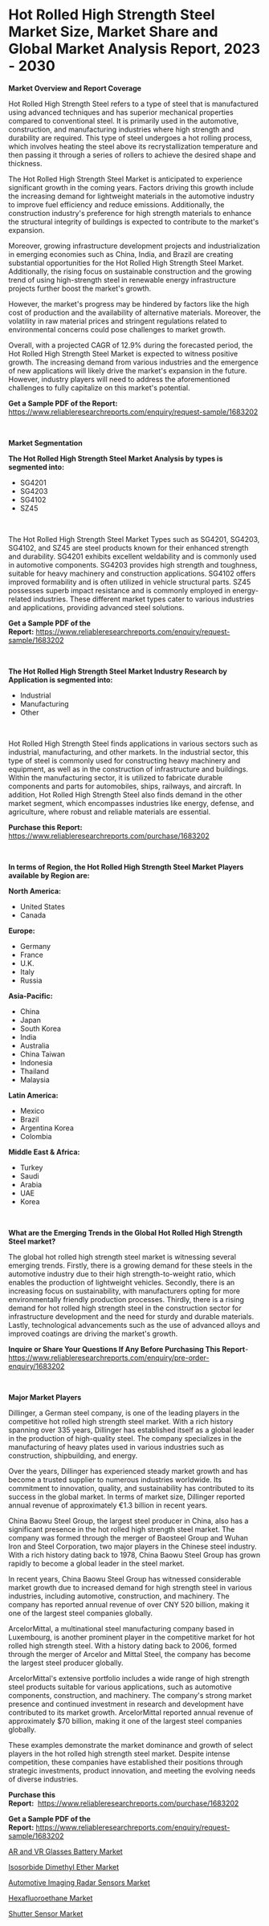 <p><h1>Hot Rolled High Strength Steel Market Size, Market Share and Global Market Analysis Report, 2023 - 2030</h1></p><p><strong>Market Overview and Report Coverage</strong></p>
<p><p>Hot Rolled High Strength Steel refers to a type of steel that is manufactured using advanced techniques and has superior mechanical properties compared to conventional steel. It is primarily used in the automotive, construction, and manufacturing industries where high strength and durability are required. This type of steel undergoes a hot rolling process, which involves heating the steel above its recrystallization temperature and then passing it through a series of rollers to achieve the desired shape and thickness.</p><p>The Hot Rolled High Strength Steel Market is anticipated to experience significant growth in the coming years. Factors driving this growth include the increasing demand for lightweight materials in the automotive industry to improve fuel efficiency and reduce emissions. Additionally, the construction industry's preference for high strength materials to enhance the structural integrity of buildings is expected to contribute to the market's expansion.</p><p>Moreover, growing infrastructure development projects and industrialization in emerging economies such as China, India, and Brazil are creating substantial opportunities for the Hot Rolled High Strength Steel Market. Additionally, the rising focus on sustainable construction and the growing trend of using high-strength steel in renewable energy infrastructure projects further boost the market's growth.</p><p>However, the market's progress may be hindered by factors like the high cost of production and the availability of alternative materials. Moreover, the volatility in raw material prices and stringent regulations related to environmental concerns could pose challenges to market growth.</p><p>Overall, with a projected CAGR of 12.9% during the forecasted period, the Hot Rolled High Strength Steel Market is expected to witness positive growth. The increasing demand from various industries and the emergence of new applications will likely drive the market's expansion in the future. However, industry players will need to address the aforementioned challenges to fully capitalize on this market's potential.</p></p>
<p><strong>Get a Sample PDF of the Report:</strong> <a href="https://www.reliableresearchreports.com/enquiry/request-sample/1683202">https://www.reliableresearchreports.com/enquiry/request-sample/1683202</a></p>
<p>&nbsp;</p>
<p><strong>Market Segmentation</strong></p>
<p><strong>The Hot Rolled High Strength Steel Market Analysis by types is segmented into:</strong></p>
<p><ul><li>SG4201</li><li>SG4203</li><li>SG4102</li><li>SZ45</li></ul></p>
<p>&nbsp;</p>
<p><p>The Hot Rolled High Strength Steel Market Types such as SG4201, SG4203, SG4102, and SZ45 are steel products known for their enhanced strength and durability. SG4201 exhibits excellent weldability and is commonly used in automotive components. SG4203 provides high strength and toughness, suitable for heavy machinery and construction applications. SG4102 offers improved formability and is often utilized in vehicle structural parts. SZ45 possesses superb impact resistance and is commonly employed in energy-related industries. These different market types cater to various industries and applications, providing advanced steel solutions.</p></p>
<p><strong>Get a Sample PDF of the Report:</strong>&nbsp;<a href="https://www.reliableresearchreports.com/enquiry/request-sample/1683202">https://www.reliableresearchreports.com/enquiry/request-sample/1683202</a></p>
<p>&nbsp;</p>
<p><strong>The Hot Rolled High Strength Steel Market Industry Research by Application is segmented into:</strong></p>
<p><ul><li>Industrial</li><li>Manufacturing</li><li>Other</li></ul></p>
<p>&nbsp;</p>
<p><p>Hot Rolled High Strength Steel finds applications in various sectors such as industrial, manufacturing, and other markets. In the industrial sector, this type of steel is commonly used for constructing heavy machinery and equipment, as well as in the construction of infrastructure and buildings. Within the manufacturing sector, it is utilized to fabricate durable components and parts for automobiles, ships, railways, and aircraft. In addition, Hot Rolled High Strength Steel also finds demand in the other market segment, which encompasses industries like energy, defense, and agriculture, where robust and reliable materials are essential.</p></p>
<p><strong>Purchase this Report:</strong>&nbsp; <a href="https://www.reliableresearchreports.com/purchase/1683202">https://www.reliableresearchreports.com/purchase/1683202</a></p>
<p>&nbsp;</p>
<p><strong>In terms of Region, the Hot Rolled High Strength Steel Market Players available by Region are:</strong></p>
<p>
    <p> <strong> North America: </strong>
        <ul>
            <li>United States</li>
            <li>Canada</li>
        </ul>
        </p> 
    <p> <strong> Europe: </strong>
        <ul>
            <li>Germany</li>
            <li>France</li>
            <li>U.K.</li>
            <li>Italy</li>
            <li>Russia</li>
        </ul>
        </p> 
    <p> <strong> Asia-Pacific: </strong>
        <ul>
            <li>China</li>
            <li>Japan</li>
            <li>South Korea</li>
            <li>India</li>
            <li>Australia</li>
            <li>China Taiwan</li>
            <li>Indonesia</li>
            <li>Thailand</li>
            <li>Malaysia</li>
        </ul>
        </p> 
    <p> <strong> Latin America: </strong>
        <ul>
            <li>Mexico</li>
            <li>Brazil</li>
            <li>Argentina Korea</li>
            <li>Colombia</li>
        </ul>
        </p> 
    <p> <strong> Middle East & Africa: </strong>
        <ul>
            <li>Turkey</li>
            <li>Saudi</li>
            <li>Arabia</li>
            <li>UAE</li>
            <li>Korea</li>
        </ul>
    </p>
    </p>
<p>&nbsp;</p>
<p><strong>What are the Emerging Trends in the Global Hot Rolled High Strength Steel market?</strong></p>
<p><p>The global hot rolled high strength steel market is witnessing several emerging trends. Firstly, there is a growing demand for these steels in the automotive industry due to their high strength-to-weight ratio, which enables the production of lightweight vehicles. Secondly, there is an increasing focus on sustainability, with manufacturers opting for more environmentally friendly production processes. Thirdly, there is a rising demand for hot rolled high strength steel in the construction sector for infrastructure development and the need for sturdy and durable materials. Lastly, technological advancements such as the use of advanced alloys and improved coatings are driving the market's growth.</p></p>
<p><strong>Inquire or Share Your Questions If Any Before Purchasing This Report</strong>- <a href="https://www.reliableresearchreports.com/enquiry/pre-order-enquiry/1683202">https://www.reliableresearchreports.com/enquiry/pre-order-enquiry/1683202</a></p>
<p>&nbsp;</p>
<p><strong>Major Market Players</strong></p>
<p><p>Dillinger, a German steel company, is one of the leading players in the competitive hot rolled high strength steel market. With a rich history spanning over 335 years, Dillinger has established itself as a global leader in the production of high-quality steel. The company specializes in the manufacturing of heavy plates used in various industries such as construction, shipbuilding, and energy.</p><p>Over the years, Dillinger has experienced steady market growth and has become a trusted supplier to numerous industries worldwide. Its commitment to innovation, quality, and sustainability has contributed to its success in the global market. In terms of market size, Dillinger reported annual revenue of approximately €1.3 billion in recent years.</p><p>China Baowu Steel Group, the largest steel producer in China, also has a significant presence in the hot rolled high strength steel market. The company was formed through the merger of Baosteel Group and Wuhan Iron and Steel Corporation, two major players in the Chinese steel industry. With a rich history dating back to 1978, China Baowu Steel Group has grown rapidly to become a global leader in the steel market.</p><p>In recent years, China Baowu Steel Group has witnessed considerable market growth due to increased demand for high strength steel in various industries, including automotive, construction, and machinery. The company has reported annual revenue of over CNY 520 billion, making it one of the largest steel companies globally.</p><p>ArcelorMittal, a multinational steel manufacturing company based in Luxembourg, is another prominent player in the competitive market for hot rolled high strength steel. With a history dating back to 2006, formed through the merger of Arcelor and Mittal Steel, the company has become the largest steel producer globally.</p><p>ArcelorMittal's extensive portfolio includes a wide range of high strength steel products suitable for various applications, such as automotive components, construction, and machinery. The company's strong market presence and continued investment in research and development have contributed to its market growth. ArcelorMittal reported annual revenue of approximately $70 billion, making it one of the largest steel companies globally.</p><p>These examples demonstrate the market dominance and growth of select players in the hot rolled high strength steel market. Despite intense competition, these companies have established their positions through strategic investments, product innovation, and meeting the evolving needs of diverse industries.</p></p>
<p><strong>Purchase this Report:</strong>&nbsp;&nbsp;<a href="https://www.reliableresearchreports.com/purchase/1683202">https://www.reliableresearchreports.com/purchase/1683202</a></p>
<p></p>
<p><strong>Get a Sample PDF of the Report:</strong>&nbsp;<a href="https://www.reliableresearchreports.com/enquiry/request-sample/1683202">https://www.reliableresearchreports.com/enquiry/request-sample/1683202</a></p>
<p><p><a href="https://medium.com/@dariodooley/ar-and-vr-glasses-battery-market-insights-into-market-cagr-market-trends-and-growth-strategies-162d77f88847">AR and VR Glasses Battery Market</a></p><p><a href="https://github.com/abbypearson7765/Market-Research-Report-List-1/blob/main/isosorbide-dimethyl-ether-market.md">Isosorbide Dimethyl Ether Market</a></p><p><a href="https://medium.com/@gussiehauck/automotive-imaging-radar-sensors-market-focuses-on-market-share-size-and-projected-forecast-till-6d85b633d47f">Automotive Imaging Radar Sensors Market</a></p><p><a href="https://github.com/grishafomin4852/Market-Research-Report-List-1/blob/main/hexafluoroethane-market.md">Hexafluoroethane Market</a></p><p><a href="https://medium.com/@ivaschinner/shutter-sensor-nbsp-market-focuses-on-market-share-size-and-projected-forecast-till-2030-03b9d534d669">Shutter Sensor Market</a></p></p>